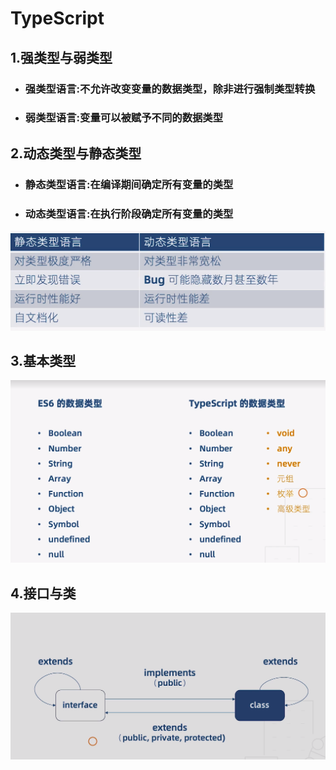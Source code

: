 # TypeScript

## 1.强类型与弱类型
  - ### 强类型语言:不允许改变变量的数据类型，除非进行强制类型转换
  - ### 弱类型语言:变量可以被赋予不同的数据类型
## 2.动态类型与静态类型
  - ### 静态类型语言:在编译期间确定所有变量的类型
  - ### 动态类型语言:在执行阶段确定所有变量的类型
![](/images/TypeScript/20191105120916.png)
## 3.基本类型
![](/images/TypeScript/BaseType.png)
## 4.接口与类
![](/images/TypeScript/InterfaceClass.png)